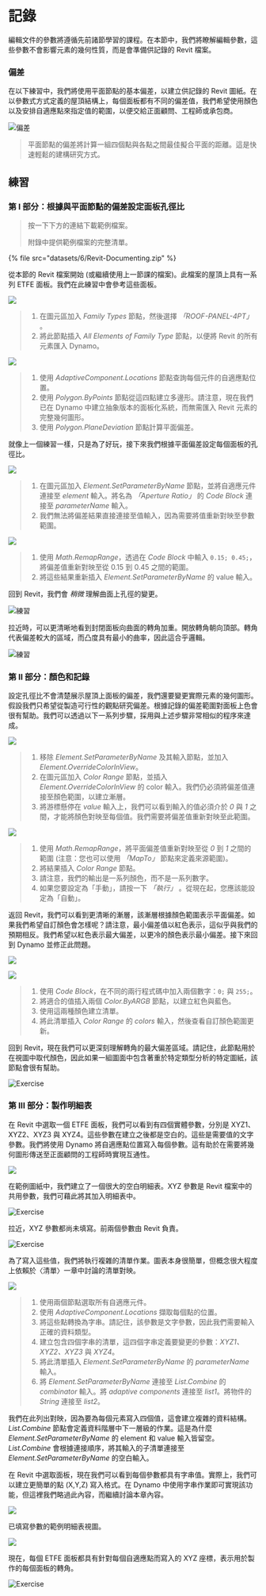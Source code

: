 # 記錄

編輯文件的參數將遵循先前諸節學習的課程。在本節中，我們將瞭解編輯參數，這些參數不會影響元素的幾何性質，而是會準備供記錄的 Revit 檔案。

### 偏差

在以下練習中，我們將使用平面節點的基本偏差，以建立供記錄的 Revit 圖紙。在以參數式方式定義的屋頂結構上，每個面板都有不同的偏差值，我們希望使用顏色以及安排自適應點來指定值的範圍，以便交給正面顧問、工程師或承包商。

![偏差](images/6/deviation.jpg)

> 平面節點的偏差將計算一組四個點與各點之間最佳擬合平面的距離。這是快速輕鬆的建構研究方式。

## 練習

### 第 I 部分：根據與平面節點的偏差設定面板孔徑比

> 按一下下方的連結下載範例檔案。
>
> 附錄中提供範例檔案的完整清單。

{% file src="datasets/6/Revit-Documenting.zip" %}

從本節的 Revit 檔案開始 (或繼續使用上一節課的檔案)。此檔案的屋頂上具有一系列 ETFE 面板。我們在此練習中會參考這些面板。

![](<images/6/documenting - exercise I - 01.jpg>)

> 1. 在圖元區加入 _Family Types_ 節點，然後選擇 _「ROOF-PANEL-4PT」_ 。
> 2. 將此節點插入 _All Elements of Family Type_ 節點，以便將 Revit 的所有元素匯入 Dynamo。

![](<images/6/documenting - exercise I - 02.jpg>)

> 1. 使用 _AdaptiveComponent.Locations_ 節點查詢每個元件的自適應點位置。
> 2. 使用 _Polygon.ByPoints_ 節點從這四點建立多邊形。請注意，現在我們已在 Dynamo 中建立抽象版本的面板化系統，而無需匯入 Revit 元素的完整幾何圖形。
> 3. 使用 _Polygon.PlaneDeviation_ 節點計算平面偏差。

就像上一個練習一樣，只是為了好玩，接下來我們根據平面偏差設定每個面板的孔徑比。

![](<images/6/documenting - exercise I - 03.jpg>)

> 1. 在圖元區加入 _Element.SetParameterByName_ 節點，並將自適應元件連接至 _element_ 輸入。將名為 _「Aperture Ratio」_ 的 _Code Block_ 連接至 _parameterName_ 輸入。
> 2. 我們無法將偏差結果直接連接至值輸入，因為需要將值重新對映至參數範圍。

![](<images/6/documenting - exercise I - 04.jpg>)

> 1. 使用 _Math.RemapRange_，透過在 _Code Block_ 中輸入 `0.15; 0.45;`，將偏差值重新對映至從 0.15 到 0.45 之間的範圍。
> 2. 將這些結果重新插入 _Element.SetParameterByName_ 的 value 輸入。

回到 Revit，我們會 _稍微_ 理解曲面上孔徑的變更。

![練習](../.gitbook/assets/13.jpg)

拉近時，可以更清晰地看到封閉面板向曲面的轉角加重。開放轉角朝向頂部。轉角代表偏差較大的區域，而凸度具有最小的曲率，因此這合乎邏輯。

![練習](../.gitbook/assets/13a.jpg)

### 第 II 部分：顏色和記錄

設定孔徑比不會清楚展示屋頂上面板的偏差，我們還要變更實際元素的幾何圖形。假設我們只希望從製造可行性的觀點研究偏差。根據記錄的偏差範圍對面板上色會很有幫助。我們可以透過以下一系列步驟，採用與上述步驟非常相似的程序來達成。

![](<images/6/documenting - exercise II - 01.jpg>)

> 1. 移除 _Element.SetParameterByName_ 及其輸入節點，並加入 _Element.OverrideColorInView_。
> 2. 在圖元區加入 _Color Range_ 節點，並插入 _Element.OverrideColorInView_ 的 color 輸入。我們仍必須將偏差值連接至顏色範圍，以建立漸層。
> 3. 將游標懸停在 _value_ 輸入上，我們可以看到輸入的值必須介於 _0_ 與 _1_ 之間，才能將顏色對映至每個值。我們需要將偏差值重新對映至此範圍。

![](<images/6/documenting - exercise II - 02.jpg>)

> 1. 使用 _Math.RemapRange_，將平面偏差值重新對映至從 *0* 到 _1_ 之間的範圍 (注意：您也可以使用 _「MapTo」_ 節點來定義來源範圍)。
> 2. 將結果插入 _Color Range_ 節點。
> 3. 請注意，我們的輸出是一系列顏色，而不是一系列數字。
> 4. 如果您要設定為「手動」，請按一下 _「執行」_ 。從現在起，您應該能設定為「自動」。

返回 Revit，我們可以看到更清晰的漸層，該漸層根據顏色範圍表示平面偏差。如果我們希望自訂顏色會怎樣呢？請注意，最小偏差值以紅色表示，這似乎與我們的預期相反。我們希望以紅色表示最大偏差，以更冷的顏色表示最小偏差。接下來回到 Dynamo 並修正此問題。

![](../.gitbook/assets/09.jpg)

![](<images/6/documenting - exercise II - 04.jpg>)

> 1. 使用 _Code Block_，在不同的兩行程式碼中加入兩個數字：`0;` 與 `255;`。
> 2. 將適合的值插入兩個 _Color.ByARGB_ 節點，以建立紅色與藍色。
> 3. 使用這兩種顏色建立清單。
> 4. 將此清單插入 _Color Range_ 的 _colors_ 輸入，然後查看自訂顏色範圍更新。

回到 Revit，現在我們可以更深刻理解轉角的最大偏差區域。請記住，此節點用於在視圖中取代顏色，因此如果一組圖面中包含著重於特定類型分析的特定圖紙，該節點會很有幫助。

![Exercise](<../.gitbook/assets/07 (6).jpg>)

### 第 III 部分：製作明細表

在 Revit 中選取一個 ETFE 面板，我們可以看到有四個實體參數，分別是 XYZ1、XYZ2、XYZ3 與 XYZ4。這些參數在建立之後都是空白的。這些是需要值的文字參數。我們將使用 Dynamo 將自適應點位置寫入每個參數。這有助於在需要將幾何圖形傳送至正面顧問的工程師時實現互通性。

![](<images/6/documenting - exercise III - 01.jpg>)

在範例圖紙中，我們建立了一個很大的空白明細表。XYZ 參數是 Revit 檔案中的共用參數，我們可藉此將其加入明細表中。

![Exercise](<../.gitbook/assets/03 (8).jpg>)

拉近，XYZ 參數都尚未填寫。前兩個參數由 Revit 負責。

![Exercise](<../.gitbook/assets/02 (9).jpg>)

為了寫入這些值，我們將執行複雜的清單作業。圖表本身很簡單，但概念很大程度上依賴於〈清單〉一章中討論的清單對映。

![](<images/6/documenting - exercise III - 04.jpg>)

> 1. 使用兩個節點選取所有自適應元件。
> 2. 使用 _AdaptiveComponent.Locations_ 擷取每個點的位置。
> 3. 將這些點轉換為字串。請記住，該參數是文字參數，因此我們需要輸入正確的資料類型。
> 4. 建立包含四個字串的清單，這四個字串定義要變更的參數：_XYZ1、XYZ2、XYZ3_ 與 _XYZ4_。
> 5. 將此清單插入 _Element.SetParameterByName_ 的 _parameterName_ 輸入。
> 6. 將 _Element.SetParameterByName_ 連接至 _List.Combine_ 的 _combinator_ 輸入。將 _adaptive components_ 連接至 _list1_。將物件的 _String_ 連接至 _list2_。

我們在此列出對映，因為要為每個元素寫入四個值，這會建立複雜的資料結構。_List.Combine_ 節點會定義資料階層中下一層級的作業。這是為什麼 _Element.SetParameterByName_ 的 element 和 value 輸入皆留空。_List.Combine_ 會根據連接順序，將其輸入的子清單連接至 _Element.SetParameterByName_ 的空白輸入。

在 Revit 中選取面板，現在我們可以看到每個參數都具有字串值。實際上，我們可以建立更簡單的點 (X,Y,Z) 寫入格式。在 Dynamo 中使用字串作業即可實現該功能，但這裡我們略過此內容，而繼續討論本章內容。

![](<../.gitbook/assets/04 (5).jpg>)

已填寫參數的範例明細表視圖。

![](<../.gitbook/assets/01 (9).jpg>)

現在，每個 ETFE 面板都具有針對每個自適應點而寫入的 XYZ 座標，表示用於製作的每個面板的轉角。

![Exercise](<../.gitbook/assets/00 (8).jpg>)
